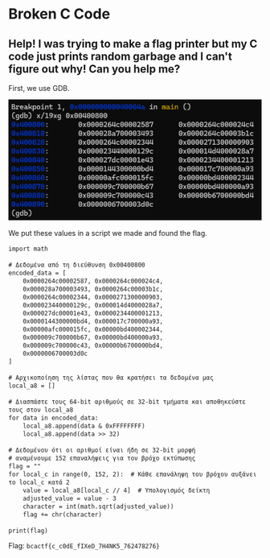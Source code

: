 # Broken C Code

## Help! I was trying to make a flag printer but my C code just prints random garbage and I can't figure out why! Can you help me?

First, we use GDB.

![photo](./Photo1.png)

We put these values in a script we made and found the flag.
```
import math

# Δεδομένα από τη διεύθυνση 0x00400800
encoded_data = [
    0x0000264c00002587, 0x0000264c000024c4,
    0x000028a700003493, 0x0000264c00003b1c,
    0x0000264c00002344, 0x0000271300000903,
    0x000023440000129c, 0x000014d4000028a7,
    0x000027dc00001e43, 0x0000234400001213,
    0x0000144300000bd4, 0x000017c700000a93,
    0x00000afc000015fc, 0x00000bd400002344,
    0x000009c700000b67, 0x00000bd400000a93,
    0x000009c700000c43, 0x00000b6700000bd4,
    0x0000006700003d0c
]

# Αρχικοποίηση της λίστας που θα κρατήσει τα δεδομένα μας
local_a8 = []

# Διασπάστε τους 64-bit αριθμούς σε 32-bit τμήματα και αποθηκεύστε τους στον local_a8
for data in encoded_data:
    local_a8.append(data & 0xFFFFFFFF)
    local_a8.append(data >> 32)

# Δεδομένου ότι οι αριθμοί είναι ήδη σε 32-bit μορφή
# αναμένουμε 152 επαναλήψεις για τον βρόχο εκτύπωσης
flag = ""
for local_c in range(0, 152, 2):  # Κάθε επανάληψη του βρόχου αυξάνει το local_c κατά 2
    value = local_a8[local_c // 4]  # Υπολογισμός δείκτη
    adjusted_value = value - 3
    character = int(math.sqrt(adjusted_value))
    flag += chr(character)

print(flag)
```

Flag: `bcactf{c_c0dE_fIXeD_7H4NK5_762478276}`